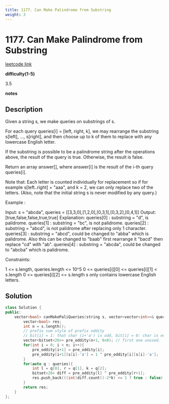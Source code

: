 ```yaml
---
title: 1177. Can Make Palindrome from Substring
weight: 3
---
```

# 1177. Can Make Palindrome from Substring

[leetcode link](https://leetcode.com/problems/can-make-palindrome-from-substring/)

**difficulty(1-5)** 

3.5

**notes**   


## Description

Given a string s, we make queries on substrings of s.

For each query queries[i] = [left, right, k], we may rearrange the substring s[left], ..., s[right], and then choose up to k of them to replace with any lowercase English letter. 

If the substring is possible to be a palindrome string after the operations above, the result of the query is true. Otherwise, the result is false.

Return an array answer[], where answer[i] is the result of the i-th query queries[i].

Note that: Each letter is counted individually for replacement so if for example s[left..right] = "aaa", and k = 2, we can only replace two of the letters.  (Also, note that the initial string s is never modified by any query.)

 

Example :

Input: s = "abcda", queries = [[3,3,0],[1,2,0],[0,3,1],[0,3,2],[0,4,1]]
Output: [true,false,false,true,true]
Explanation:
queries[0] : substring = "d", is palidrome.
queries[1] : substring = "bc", is not palidrome.
queries[2] : substring = "abcd", is not palidrome after replacing only 1 character.
queries[3] : substring = "abcd", could be changed to "abba" which is palidrome. Also this can be changed to "baab" first rearrange it "bacd" then replace "cd" with "ab".
queries[4] : substring = "abcda", could be changed to "abcba" which is palidrome.
 

Constraints:

1 <= s.length, queries.length <= 10^5
0 <= queries[i][0] <= queries[i][1] < s.length
0 <= queries[i][2] <= s.length
s only contains lowercase English letters.

## Solution

```c++
class Solution {
public:
    vector<bool> canMakePaliQueries(string s, vector<vector<int>>& queries) {
        vector<bool> res;
        int n = s.length();
        // prefix sum style of prefix oddity
        // bit[i] = 1: that char (i+'a') is odd, bit[i] = 0: char is even
        vector<bitset<26>> pre_oddity(n+1, 0x0); // first one unused.
        for(int i = 0; i < n; i++){
            pre_oddity[i+1] = pre_oddity[i];
            pre_oddity[i+1][s[i]-'a'] = 1 ^ pre_oddity[i][s[i]-'a'];
        }
        for(auto q : queries){
            int l = q[0], r = q[1], k = q[2];
            bitset<26> diff = pre_oddity[l] ^ pre_oddity[r+1];
            res.push_back(((int)diff.count()-2*k) <= 1 ? true : false); // note that we change diff.count() to int. 
        }
        return res;
    }
};
```